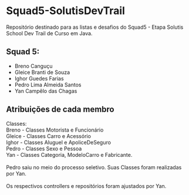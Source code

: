 # Squad5-SolutisDevTrail
Repositório destinado para as listas e desafios do Squad5 - Etapa Solutis School Dev Trail de Curso em Java.

## Squad 5:
- Breno Canguçu
- Gleice Branti de Souza
- Ighor Guedes Farias
- Pedro Lima Almeida Santos 
- Yan Campêlo das Chagas 

## Atribuições de cada membro

Classes:\
Breno - Classes Motorista e Funcionário\
Gleice - Classes Carro e Acessório\
Ighor - Classes Aluguel e ApoliceDeSeguro\
Pedro - Classes Sexo e Pessoa\
Yan - Classes Categoria, ModeloCarro e Fabricante.\
\
Pedro saiu no meio do processo seletivo. Suas Classes foram realizadas por Yan.\
\
Os respectivos controllers e repositórios foram ajustados por Yan.
